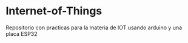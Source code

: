# Internet-of-Things
Repositorio con practicas para la materia de IOT usando arduino y una placa ESP32
